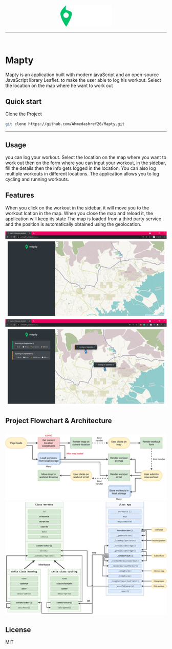 <div align="center" id="top"> 
  <img src="./logo.png" alt="logo" width="160" />
</div>

<hr>
<br>

# Mapty

Mapty is an application built with modern javaScript and an open-source JavaScript library Leaflet.
to make the user able to log his workout. Select the location on the map where he want to work out 

## Quick start

Clone the Project 
```bash
git clone https://github.com/Ahmedashref26/Mapty.git
``` 

---
## Usage

you can log your workout. Select the location on the map where you want to work out then on the form where you can input your workout, in the sidebar, fill the details then the info gets logged in the location. You can also log multiple workouts in different locations. The application allows you to log cycling and running 
workouts.

## Features

When you click on the workout in the sidebar, it will move you to the workout lcation in the map.
When you close the map and reload it, the application will keep its state
The map is loaded from a third party service and the position is automatically obtained using the geolocation.

[![Mapty](./p2.png)](./p2.png)
[![Mapty](./p1.png)](./p1.png)

## Project Flowchart & Architecture

[![Mapty](./Mapty-flowchart.png)](./Mapty-flowchart.png)
[![Mapty](./Mapty-architecture-final.png)](./Mapty-architecture-final.png)
---
## License

MIT
